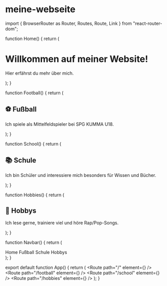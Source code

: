 # meine-webseite

import { BrowserRouter as Router, Routes, Route, Link } from "react-router-dom";

function Home() {
  return (
    <div className="p-4 text-center">
      <h1 className="text-3xl font-bold">Willkommen auf meiner Website!</h1>
      <p className="mt-2">Hier erfährst du mehr über mich.</p>
    </div>
  );
}

function Football() {
  return (
    <div className="p-4">
      <h2 className="text-2xl font-semibold">⚽ Fußball</h2>
      <p className="mt-2">Ich spiele als Mittelfeldspieler bei SPG KUMMA U18.</p>
    </div>
  );
}

function School() {
  return (
    <div className="p-4">
      <h2 className="text-2xl font-semibold">📚 Schule</h2>
      <p className="mt-2">Ich bin Schüler und interessiere mich besonders für Wissen und Bücher.</p>
    </div>
  );
}

function Hobbies() {
  return (
    <div className="p-4">
      <h2 className="text-2xl font-semibold">🎯 Hobbys</h2>
      <p className="mt-2">Ich lese gerne, trainiere viel und höre Rap/Pop-Songs.</p>
    </div>
  );
}

function Navbar() {
  return (
    <nav className="p-4 bg-gray-800 text-white flex gap-4">
      <Link to="/">Home</Link>
      <Link to="/football">Fußball</Link>
      <Link to="/school">Schule</Link>
      <Link to="/hobbies">Hobbys</Link>
    </nav>
  );
}

export default function App() {
  return (
    <Router>
      <Navbar />
      <Routes>
        <Route path="/" element={<Home />} />
        <Route path="/football" element={<Football />} />
        <Route path="/school" element={<School />} />
        <Route path="/hobbies" element={<Hobbies />} />
      </Routes>
    </Router>
  );
}

